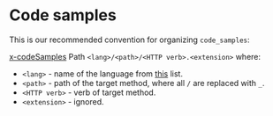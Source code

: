 # Code samples

This is our recommended convention for organizing `code_samples`:

[x-codeSamples](https://redocly.com/docs/api-reference-docs/specification-extensions/x-code-samples/)
Path `<lang>/<path>/<HTTP verb>.<extension>` where:

- `<lang>` - name of the language from [this](https://github.com/github-linguist/linguist/blob/master/lib/linguist/popular.yml) list.
- `<path>` - path of the target method, where all `/` are replaced with `_`.
- `<HTTP verb>` - verb of target method.
- `<extension>` - ignored.
